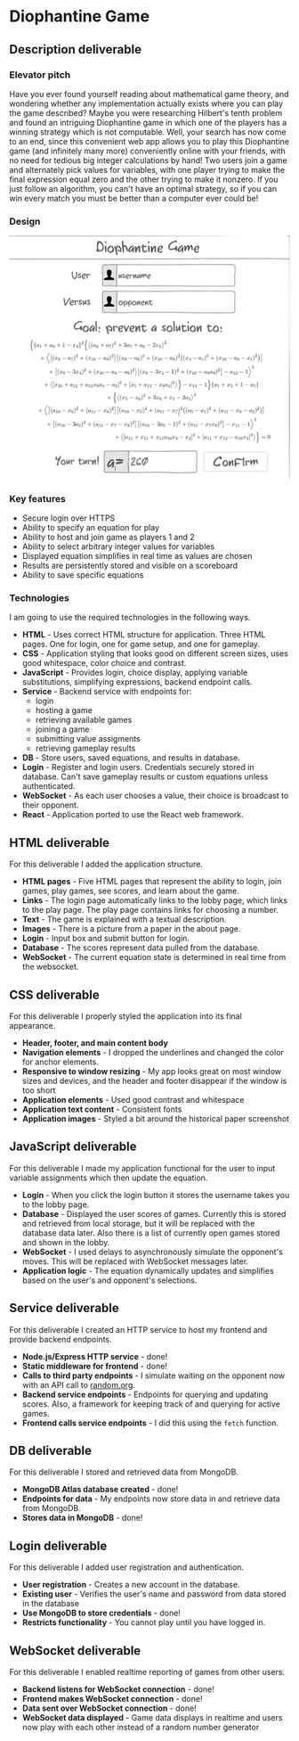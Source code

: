 # Diophantine Game

## Description deliverable

### Elevator pitch

Have you ever found yourself reading about mathematical game theory, and wondering whether any implementation actually exists where you can play the game described? Maybe you were researching Hilbert's tenth problem and found an intriguing Diophantine game in which one of the players has a winning strategy which is not computable. Well, your search has now come to an end, since this convenient web app allows you to play this Diophantine game (and infinitely many more) conveniently online with your friends, with no need for tedious big integer calculations by hand! Two users join a game and alternately pick values for variables, with one player trying to make the final expression equal zero and the other trying to make it nonzero. If you just follow an algorithm, you can't have an optimal strategy, so if you can win every match you must be better than a computer ever could be!

<!-- $$\begin{align*}
\bigg\{ \{a_1 + a_6 + 1 - x_4 \}^2 \bigg\{ \big\langle (a_6 + a_7)^2 + &3a_7 + a_6 - 2x_4 \big\rangle^2 \\
  + \bigg\langle [ (x_9 - a_7)^2 + (x_{10} - a_9)^2 ] [ (&x_9 - a_6)^2 + (x_{10} - a_8)^2 ( (x_4 - a_1)^2 + (x_{10} - a_9 - x_1)^2 ) ] \\
  \times [ (x_9 - 3x_4)^2 + (x_{10} - a_8 - &a_9)^2 ] [ (x_9 - 3x_4 - 1)^2 + (x_{10} - a_8 a_9)^2 ] - a_{12} - 1 \bigg\rangle^2 \\
  + \langle [ x_{10} + a_{12} + a_{12} x_9 a_4 - a_3 ]^2 &+ [ x_5 + a_{13} - x_9 a_4 ]^2 \rangle \bigg\} - x_{13} - 1 \bigg\} \{ a_1 + x_5 + 1 - a_5 \} \\
  \times \bigg\{ \langle ( &x_5 - x_6)^2 + 3x_6 + x_5 - 2a_5 \rangle^2 \\
  + \bigg\langle [ ( a_{10} - x_6 )^2 + (a_{11} - x_8)^2 ] [ (&a_{10} - x_5)^2 + (a_{11} - x_7)^2 ( (a_5 - a_1)^2 + (a_{11} - x_8 - a_2)^2 ) ] \\
  \times [ (a_{10} - 3a_5)^2 + (a_{11} - x_7 - &x_8)^2] [ (a_{10} - 3a_5 - 1)^2 + (a_{11} - x_7 x_8)^2 ] - x_{11} - 1 \bigg\rangle^2 \\
  + \langle &[ a_{11} + x_{11} + x_{11} a_{10} x_3 - x_2 ]^2 + [a_{11} + x_{12} - a_{10} x_3 ]^2 \rangle \bigg\} = 0        \end{align*}$$ -->

### Design

![Mock](diophantine_game_mockup.png)

### Key features

- Secure login over HTTPS
- Ability to specify an equation for play
- Ability to host and join game as players 1 and 2
- Ability to select arbitrary integer values for variables
- Displayed equation simplifies in real time as values are chosen
- Results are persistently stored and visible on a scoreboard
- Ability to save specific equations

### Technologies

I am going to use the required technologies in the following ways.

- **HTML** - Uses correct HTML structure for application. Three HTML pages. One for login, one for game setup, and one for gameplay.
- **CSS** - Application styling that looks good on different screen sizes, uses good whitespace, color choice and contrast.
- **JavaScript** - Provides login, choice display, applying variable substitutions, simplifying expressions, backend endpoint calls.
- **Service** - Backend service with endpoints for:
  - login
  - hosting a game
  - retrieving available games
  - joining a game
  - submitting value assigments
  - retrieving gameplay results
- **DB** - Store users, saved equations, and results in database.
- **Login** - Register and login users. Credentials securely stored in database. Can't save gameplay results or custom equations unless authenticated.
- **WebSocket** - As each user chooses a value, their choice is broadcast to their opponent.
- **React** - Application ported to use the React web framework.

## HTML deliverable

For this deliverable I added the application structure.

- **HTML pages** - Five HTML pages that represent the ability to login, join games, play games, see scores, and learn about the game.
- **Links** - The login page automatically links to the lobby page, which links to the play page. The play page contains links for choosing a number.
- **Text** - The game is explained with a textual description.
- **Images** - There is a picture from a paper in the about page.
- **Login** - Input box and submit button for login.
- **Database** - The scores represent data pulled from the database.
- **WebSocket** - The current equation state is determined in real time from the websocket.

## CSS deliverable

For this deliverable I properly styled the application into its final appearance.

- **Header, footer, and main content body**
- **Navigation elements** - I dropped the underlines and changed the color for anchor elements.
- **Responsive to window resizing** - My app looks great on most window sizes and devices, and the header and footer disappear if the window is too short
- **Application elements** - Used good contrast and whitespace
- **Application text content** - Consistent fonts
- **Application images** - Styled a bit around the historical paper screenshot

## JavaScript deliverable

For this deliverable I made my application functional for the user to input variable assignments which then update the equation.

- **Login** - When you click the login button it stores the username takes you to the lobby page.
- **Database** - Displayed the user scores of games. Currently this is stored and retrieved from local storage, but it will be replaced with the database data later. Also there is a list of currently open games stored and shown in the lobby.
- **WebSocket** - I used delays to asynchronously simulate the opponent's moves. This will be replaced with WebSocket messages later.
- **Application logic** - The equation dynamically updates and simplifies based on the user's and opponent's selections.

## Service deliverable

For this deliverable I created an HTTP service to host my frontend and provide backend endpoints.

- **Node.js/Express HTTP service** - done!
- **Static middleware for frontend** - done!
- **Calls to third party endpoints** - I simulate waiting on the opponent now with an API call to [random.org](https://www.random.org).
- **Backend service endpoints** - Endpoints for querying and updating scores. Also, a framework for keeping track of and querying for active games.
- **Frontend calls service endpoints** - I did this using the `fetch` function.

## DB deliverable

For this deliverable I stored and retrieved data from MongoDB.

- **MongoDB Atlas database created** - done!
- **Endpoints for data** - My endpoints now store data in and retrieve data from MongoDB.
- **Stores data in MongoDB** - done!

## Login deliverable

For this deliverable I added user registration and authentication.

- **User registration** - Creates a new account in the database.
- **Existing user** - Verifies the user's name and password from data stored in the database
- **Use MongoDB to store credentials** - done!
- **Restricts functionality** - You cannot play until you have logged in.

## WebSocket deliverable

For this deliverable I enabled realtime reporting of games from other users.

- **Backend listens for WebSocket connection** - done!
- **Frontend makes WebSocket connection** - done!
- **Data sent over WebSocket connection** - done!
- **WebSocket data displayed** - Game data displays in realtime and users now play with each other instead of a random number generator
